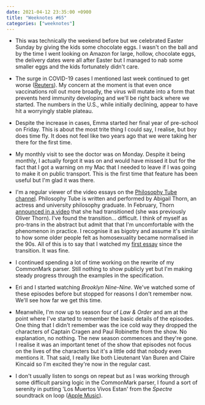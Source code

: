 ```yaml
---
date: 2021-04-12 23:35:00 +0900
title: "Weeknotes #65"
categories: ["weeknotes"]
---
```


- This was technically the weekend before but we celebrated Easter Sunday by giving the kids some chocolate eggs. I wasn't on the ball and by the time I went looking on Amazon for large, hollow, chocolate eggs, the delivery dates were all after Easter but I managed to nab some smaller eggs and the kids fortunately didn't care.

- The surge in COVID-19 cases I mentioned last week continued to get worse ([Reuters](https://www.reuters.com/article/us-health-coronavirus-tokyo-emergency-idUSKBN2BV0HT)). My concern at the moment is that even once vaccinations roll out more broadly, the virus will mutate into a form that prevents herd immunity developing and we'll be right back where we started. The numbers in the U.S., while initially declining, appear to have hit a worryingly stable plateau.

- Despite the increase in cases, Emma started her final year of pre-school on Friday. This is about the most trite thing I could say, I realise, but boy does time fly. It does not feel like two years ago that we were taking her there for the first time. 

- My monthly visit to see the doctor was on Monday. Despite it being monthly, I actually forgot it was on and would have missed it but for the fact that I got a warning on my Mac that I needed to leave if I was going to make it on public transport. This is the first time that feature has been useful but I'm glad it was there.

- I'm a regular viewer of the video essays on the  [Philosophy Tube channel](https://youtube.com/c/thephilosophytube). Philosophy Tube is written and performed by Abigail Thorn, an actress and university philosophy graduate. In February, Thorn [announced in a video](https://youtu.be/AITRzvm0Xtg) that she had transitioned (she was previously Oliver Thorn). I've found the transition… difficult. I think of myself as pro-trans in the abstract but admit that that I'm uncomfortable with the phenomenon in practice. I recognise it as bigotry and assume it's similar to how some older people felt as homosexuality became normalised in the 90s. All of this is to say that I watched my [first essay](https://youtu.be/m81q-ZkfBm0) since the transition. It was fine.

- I continued spending a lot of time working on the rewrite of my CommonMark parser. Still nothing to show publicly yet but I'm making steady progress through the examples in the specification.

- Eri and I started watching _Brooklyn Nine-Nine_. We've watched some of these episodes before but stopped for reasons I don't remember now. We'll see how far we get this time.

- Meanwhile, I'm now up to season four of _Law & Order_ and am at the point where I've started to remember the basic details of the episodes. One thing that I didn't remember was the ice cold way they dropped the characters of Captain Cragen and Paul Robinette from the show. No explanation, no nothing. The new season commences and they're gone. I realise it was an important tenet of the show that episodes not focus on the lives of the characters but it's a little odd that nobody even mentions it. That said, I really like both Lieutenant Van Buren and Claire Kincaid so I'm excited they're now in the regular cast.

- I don't usually listen to songs on repeat but as I was working through some difficult parsing logic in the CommonMark parser, I found a sort of serenity in putting 'Los Muertos Vivos Estan' from the _Spectre_ soundtrack on loop ([Apple Music](https://music.apple.com/us/album/los-muertos-vivos-estan-feat-tambuco/1440846171?i=1440846385)).
